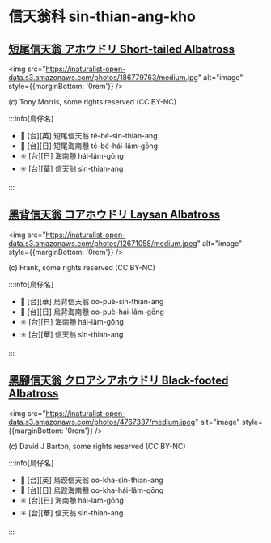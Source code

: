 # 信天翁科 sìn-thian-ang-kho

## [短尾信天翁 アホウドリ Short-tailed Albatross](https://ebird.org/species/shtalb)

<img src="https://inaturalist-open-data.s3.amazonaws.com/photos/186779763/medium.jpg" alt="image" style={{marginBottom: '0rem'}} />

<p className="image-caption">
(c) Tony Morris, some rights reserved (CC BY-NC)
</p>

:::info[鳥仔名]

- 🎯 [台][英] 短尾信天翁 té-bé-sìn-thian-ang
- 🎯 [台][日] 短尾海南戇 té-bé-hái-lâm-gōng
- ✳️ [台][日] 海南戇 hái-lâm-gōng
- ✳️ [台][華] 信天翁 sìn-thian-ang

:::

## [黑背信天翁 コアホウドリ Laysan Albatross](https://ebird.org/species/layalb)

<img src="https://inaturalist-open-data.s3.amazonaws.com/photos/12671058/medium.jpeg" alt="image" style={{marginBottom: '0rem'}} />

<p className="image-caption">
(c) Frank, some rights reserved (CC BY-NC)
</p>

:::info[鳥仔名]

- 🎯 [台][華] 烏背信天翁 oo-puè-sìn-thian-ang
- 🎯 [台][日] 烏背海南戇 oo-puè-hái-lâm-gōng
- ✳️ [台][日] 海南戇 hái-lâm-gōng
- ✳️ [台][華] 信天翁 sìn-thian-ang

:::

## [黑腳信天翁 クロアシアホウドリ Black-footed Albatross](https://ebird.org/species/bkfalb)

<img src="https://inaturalist-open-data.s3.amazonaws.com/photos/4767337/medium.jpeg" alt="image" style={{marginBottom: '0rem'}} />

<p className="image-caption">
(c) David J Barton, some rights reserved (CC BY-NC)
</p>

:::info[鳥仔名]

- 🎯 [台][英] 烏跤信天翁 oo-kha-sìn-thian-ang
- 🎯 [台][日] 烏跤海南戇 oo-kha-hái-lâm-gōng
- ✳️ [台][日] 海南戇 hái-lâm-gōng
- ✳️ [台][華] 信天翁 sìn-thian-ang

:::
